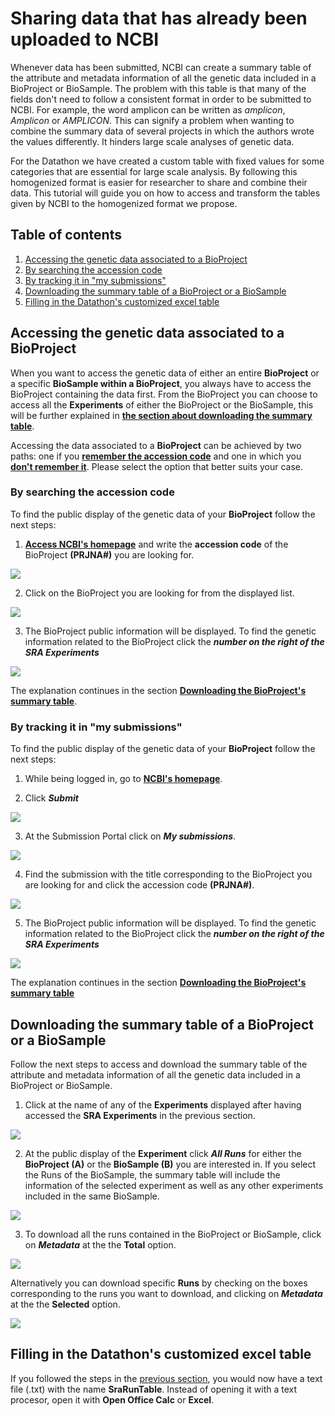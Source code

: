 # Sharing data that has already been uploaded to NCBI

Whenever data has been submitted, NCBI can create a summary table of the attribute and metadata information of all the genetic data included in a BioProject or BioSample. The problem with this table is that many of the fields don't need to follow a consistent format in order to be submitted to NCBI. For example, the word amplicon can be written as *amplicon*, *Amplicon* or *AMPLICON*. This can signify a problem when wanting to combine the summary data of several projects in which the authors wrote the values differently. It hinders large scale analyses of genetic data.

For the Datathon we have created a custom table with fixed values for some categories that are essential for large scale analysis. By following this homogenized format is easier for researcher to share and combine their data. This tutorial will guide you on how to access and transform the tables given by NCBI to the homogenized format we propose.

## Table of contents
1. [Accessing the genetic data associated to a BioProject](#accessing)
  1. [By searching the accession code](#searching)
  2. [By tracking it in "my submissions"](#tracking)
2. [Downloading the summary table of a BioProject or a BioSample](#summary)
3. [Filling in the Datathon's customized excel table](#filling)
  
## Accessing the genetic data associated to a BioProject <a name="accessing"></a>

When you want to access the genetic data of either an entire **BioProject** or a specific **BioSample within a BioProject**, you always have to access the BioProject containing the data first. From the BioProject you can choose to access all the **Experiments** of either the BioProject or the BioSample, this will be further explained in [**the section about downloading the summary table**](#summary).

Accessing the data associated to a **BioProject** can be achieved by two paths: one if you [**remember the accession code**](#searching) and one in which you [**don't remember it**](#tracking). Please select the option that better suits your case. 

### By searching the accession code <a name="searching"></a>

To find the public display of the genetic data of your **BioProject** follow the next steps:

1. [**Access NCBI's homepage**](https://www.ncbi.nlm.nih.gov/) and write the **accession code** of the BioProject **(PRJNA#)** you are looking for.

<img src=".\Sharing already uploaded data images\search-accession.png">

2. Click on the BioProject you are looking for from the displayed list.

<img src=".\Sharing already uploaded data images\select-bioproject.png">

3. The BioProject public information will be displayed. To find the genetic information related to the BioProject click the ***number on the right of the SRA Experiments*** 

<img src=".\Sharing already uploaded data images\bioproject-public.png">

The explanation continues in the section [**Downloading the BioProject's summary table**](#summary).

### By tracking it in "my submissions" <a name="tracking"></a>

To find the public display of the genetic data of your **BioProject** follow the next steps:

1. While being logged in, go to [**NCBI's homepage**](https://www.ncbi.nlm.nih.gov/).

2. Click ***Submit***

<img src=".\Sharing already uploaded data images\home-submit.png">

3. At the Submission Portal click on ***My submissions***.

<img src=".\Sharing already uploaded data images\portal-submissions.png">

4. Find the submission with the title corresponding to the BioProject you are looking for and click the accession code **(PRJNA#)**.

<img src=".\Sharing already uploaded data images\my-submissions.png">

5. The BioProject public information will be displayed. To find the genetic information related to the BioProject click the ***number on the right of the SRA Experiments***

<img src=".\Sharing already uploaded data images\bioproject-public.png">

The explanation continues in the section [**Downloading the BioProject's summary table**](#summary)

## Downloading the summary table of a BioProject or a BioSample <a name="summary"></a>

Follow the next steps to access and download the summary table of the attribute and metadata information of all the genetic data included in a BioProject or BioSample.

1. Click at the name of any of the **Experiments** displayed after having accessed the **SRA Experiments** in the previous section.

<img src=".\Sharing already uploaded data images\click-experiment.png">

2. At the public display of the **Experiment** click ***All Runs*** for either the **BioProject (A)** or the **BioSample (B)** you are interested in. If you select the Runs of the BioSample, the summary table will include the information of the selected experiment as well as any other experiments included in the same BioSample.

<img src=".\Sharing already uploaded data images\all-runs.png">

3. To download all the runs contained in the BioProject or BioSample, click on ***Metadata*** 
at the the **Total** option.

<img src=".\Sharing already uploaded data images\download-all-metadata.png">

Alternatively you can download specific **Runs** by checking on the boxes corresponding to the runs you want to download, and clicking on ***Metadata*** at the the **Selected** option.

<img src=".\Sharing already uploaded data images\download-some-metadata.png">

## Filling in the Datathon's customized excel table <a name="filling"></a>

If you followed the steps in the [previous section](#summary), you would now have a text file (.txt) with the name **SraRunTable**. Instead of opening it with a text procesor, open it with **Open Office Calc** or **Excel**.

